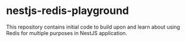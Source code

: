 # nestjs-redis-playground
This repository contains initial code to build upon and learn about using Redis for multiple purposes in NestJS application.
